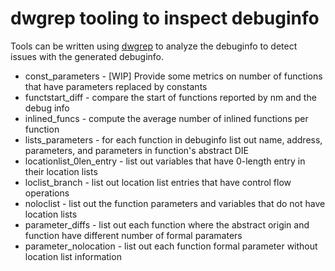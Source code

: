 # dwgrep tooling to inspect debuginfo

Tools can be written using [dwgrep](http://pmachata.github.io/dwgrep/)
to analyze the debuginfo to detect issues with the generated
debuginfo.

- const_parameters - [WIP] Provide some metrics on number of functions that have parameters replaced by constants
- functstart_diff - compare the start of functions reported by nm and the debug info
- inlined_funcs - compute the average number of inlined functions per function
- lists_parameters - for each function in debuginfo list out name, address, parameters, and parameters in function's abstract DIE
- locationlist_0len_entry - list out variables that have 0-length entry in their location lists
- loclist_branch - list out location list entries that have control flow operations
- noloclist - list out the function parameters and variables that do not have location lists
- parameter_diffs - list out each function where the abstract origin and function have different number of formal paramaters
- parameter_nolocation - list out each function formal parameter without location list information
